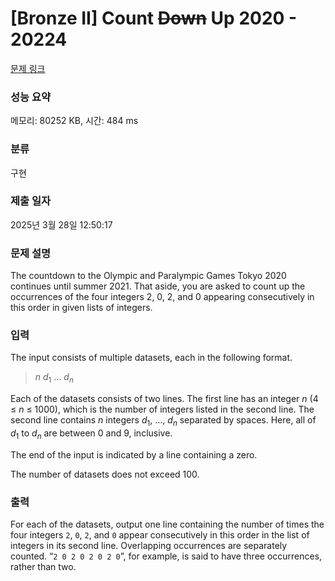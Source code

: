 # [Bronze II] Count <s>Down</s> Up 2020 - 20224 

[문제 링크](https://www.acmicpc.net/problem/20224) 

### 성능 요약

메모리: 80252 KB, 시간: 484 ms

### 분류

구현

### 제출 일자

2025년 3월 28일 12:50:17

### 문제 설명

<p>The countdown to the Olympic and Paralympic Games Tokyo 2020 continues until summer 2021. That aside, you are asked to count up the occurrences of the four integers 2, 0, 2, and 0 appearing consecutively in this order in given lists of integers.</p>

### 입력 

 <p>The input consists of multiple datasets, each in the following format.</p>

<blockquote><i>n</i> <i>d</i><sub>1</sub> … <i>d</i><sub><i>n</i></sub></blockquote>

<p>Each of the datasets consists of two lines. The first line has an integer <i>n</i> (4 ≤ <i>n</i> ≤ 1000), which is the number of integers listed in the second line. The second line contains <i>n</i> integers <i>d</i><sub>1</sub>, …, <i>d<sub>n</sub></i> separated by spaces. Here, all of <i>d</i><sub>1</sub> to <i>d<sub>n</sub></i> are between 0 and 9, inclusive.</p>

<p>The end of the input is indicated by a line containing a zero.</p>

<p>The number of datasets does not exceed 100.</p>

### 출력 

 <p>For each of the datasets, output one line containing the number of times the four integers <code>2</code>, <code>0</code>, <code>2</code>, and <code>0</code> appear consecutively in this order in the list of integers in its second line. Overlapping occurrences are separately counted. “<code>2 0 2 0 2 0 2 0</code>”, for example, is said to have three occurrences, rather than two.</p>

